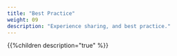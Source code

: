 ```yaml
---
title: "Best Practice"
weight: 09
description: "Experience sharing, and best practice."
---
```


{{%children description="true" %}}